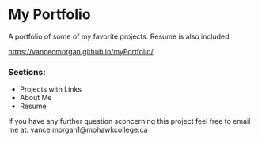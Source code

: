 <h1>My Portfolio</h1>
<p>A portfolio of some of my favorite projects. Resume is also included.</p>
<a href="https://vancecmorgan.github.io/myPortfolio/">https://vancecmorgan.github.io/myPortfolio/</a>

<h3>Sections: </h3>
<ul>
<li>Projects with Links</li>
<li>About Me</li>
<li>Resume</li>
</ul>

<p>If you have any further question sconcerning this project feel free to email me at: vance.morgan1@mohawkcollege.ca</p>

